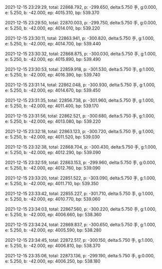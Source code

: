 2021-12-15 23:29:29, total: 22868.792, p: -299.650, delta:5.750 手, g:0.000, e: 5.250, b: -42.000, ep: 4015.310, bp: 539.370

2021-12-15 23:29:50, total: 22870.003, p: -299.750, delta:5.750 手, g:0.000, e: 5.250, b: -42.000, ep: 4014.010, bp: 539.220

2021-12-15 23:30:11, total: 22863.941, p: -300.820, delta:5.750 手, g:1.000, e: 5.250, b: -42.000, ep: 4014.700, bp: 539.440

2021-12-15 23:30:32, total: 22868.875, p: -300.030, delta:5.750 手, g:1.000, e: 5.250, b: -42.000, ep: 4015.890, bp: 539.490

2021-12-15 23:30:53, total: 22859.918, p: -301.530, delta:5.750 手, g:1.000, e: 5.250, b: -42.000, ep: 4016.390, bp: 539.740

2021-12-15 23:31:14, total: 22862.048, p: -300.930, delta:5.750 手, g:1.000, e: 5.250, b: -42.000, ep: 4014.670, bp: 539.450

2021-12-15 23:31:35, total: 22856.738, p: -301.960, delta:5.750 手, g:1.000, e: 5.250, b: -42.000, ep: 4011.400, bp: 539.170

2021-12-15 23:31:56, total: 22862.521, p: -300.680, delta:5.750 手, g:1.000, e: 5.250, b: -42.000, ep: 4013.080, bp: 539.220

2021-12-15 23:32:18, total: 22863.123, p: -300.720, delta:5.750 手, g:1.000, e: 5.250, b: -42.000, ep: 4011.520, bp: 539.030

2021-12-15 23:32:38, total: 22868.704, p: -300.430, delta:5.750 手, g:1.000, e: 5.250, b: -42.000, ep: 4012.290, bp: 539.090

2021-12-15 23:32:59, total: 22863.153, p: -299.960, delta:5.750 手, g:0.000, e: 5.250, b: -42.000, ep: 4012.760, bp: 539.090

2021-12-15 23:33:20, total: 22851.522, p: -303.090, delta:5.750 手, g:1.000, e: 5.250, b: -42.000, ep: 4011.710, bp: 539.350

2021-12-15 23:33:42, total: 22855.227, p: -301.710, delta:5.750 手, g:1.000, e: 5.250, b: -42.000, ep: 4010.770, bp: 539.060

2021-12-15 23:34:03, total: 22867.560, p: -300.220, delta:5.750 手, g:1.000, e: 5.250, b: -42.000, ep: 4006.660, bp: 538.360

2021-12-15 23:34:24, total: 22869.837, p: -300.650, delta:5.750 手, g:1.000, e: 5.250, b: -42.000, ep: 4005.590, bp: 538.280

2021-12-15 23:34:45, total: 22872.517, p: -300.150, delta:5.750 手, g:1.000, e: 5.250, b: -42.000, ep: 4006.810, bp: 538.370

2021-12-15 23:35:06, total: 22873.136, p: -299.190, delta:5.750 手, g:0.000, e: 5.250, b: -42.000, ep: 4006.250, bp: 538.180